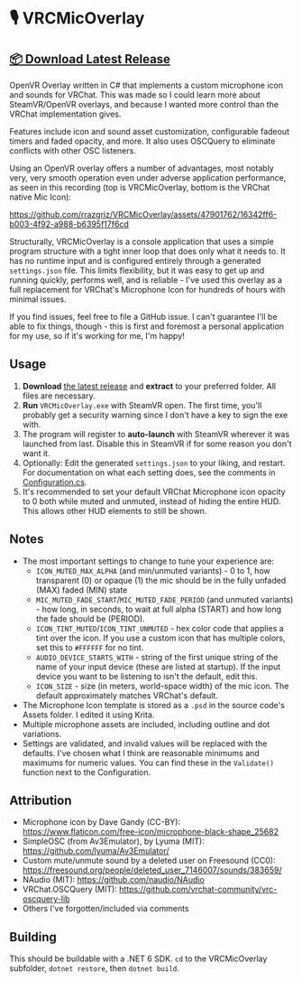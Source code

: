 # 🎙️ VRCMicOverlay

## [📦 Download Latest Release](https://github.com/rrazgriz/VRCMicOverlay/releases/latest)

OpenVR Overlay written in C# that implements a custom microphone icon and sounds for VRChat. This was made so I could learn more about SteamVR/OpenVR overlays, and because I wanted more control than the VRChat implementation gives.

Features include icon and sound asset customization, configurable fadeout timers and faded opacity, and more. It also uses OSCQuery to eliminate conflicts with other OSC listeners.

Using an OpenVR overlay offers a number of advantages, most notably very, very smooth operation even under adverse application performance, as seen in this recording (top is VRCMicOverlay, bottom is the VRChat native Mic Icon):

https://github.com/rrazgriz/VRCMicOverlay/assets/47901762/16342ff6-b003-4f92-a988-b6395f17f6cd

Structurally, VRCMicOverlay is a console application that uses a simple program structure with a tight inner loop that does only what it needs to. It has no runtime input and is configured entirely through a generated `settings.json` file. This limits flexibility, but it was easy to get up and running quickly, performs well, and is reliable - I've used this overlay as a full replacement for VRChat's Microphone Icon for hundreds of hours with minimal issues.

If you find issues, feel free to file a GitHub issue. I can't guarantee I'll be able to fix things, though - this is first and foremost a personal application for my use, so if it's working for me, I'm happy!

## Usage

1. **Download** [the latest release](https://github.com/rrazgriz/VRCMicOverlay/releases/latest) and **extract** to your preferred folder. All files are necessary. 
2. **Run** `VRCMicOverlay.exe` with SteamVR open. The first time, you'll probably get a security warning since I don't have a key to sign the exe with.
3. The program will register to **auto-launch** with SteamVR wherever it was launched from last. Disable this in SteamVR if for some reason you don't want it.
4. Optionally: Edit the generated `settings.json` to your liking, and restart. For documentation on what each setting does, see the comments in [Configuration.cs](VRCMicOverlay/Configuration.cs).
5. It's recommended to set your default VRChat Microphone icon opacity to 0 both while muted and unmuted, instead of hiding the entire HUD. This allows other HUD elements to still be shown.

## Notes

- The most important settings to change to tune your experience are:
  - `ICON_MUTED_MAX_ALPHA` (and min/unmuted variants) - 0 to 1, how transparent (0) or opaque (1) the mic should be in the fully unfaded (MAX) faded (MIN) state
  - `MIC_MUTED_FADE_START`/`MIC_MUTED_FADE_PERIOD` (and unmuted variants) - how long, in seconds, to wait at full alpha (START) and how long the fade should be (PERIOD).
  - `ICON_TINT_MUTED`/`ICON_TINT_UNMUTED` - hex color code that applies a tint over the icon. If you use a custom icon that has multiple colors, set this to `#FFFFFF` for no tint.
  - `AUDIO_DEVICE_STARTS_WITH` - string of the first unique string of the name of your input device (these are listed at startup). If the input device you want to be listening to isn't the default, edit this.
  - `ICON_SIZE` - size (in meters, world-space width) of the mic icon. The default approximately matches VRChat's default.
- The Microphone Icon template is stored as a `.psd` in the source code's Assets folder. I edited it using Krita.
- Multiple microphone assets are included, including outline and dot variations.
- Settings are validated, and invalid values will be replaced with the defaults. I've chosen what I think are reasonable minimums and maximums for numeric values. You can find these in the `Validate()` function next to the Configuration.

## Attribution 

- Microphone icon by Dave Gandy (CC-BY): https://www.flaticon.com/free-icon/microphone-black-shape_25682
- SimpleOSC (from Av3Emulator), by Lyuma (MIT): https://github.com/lyuma/Av3Emulator/
- Custom mute/unmute sound by a deleted user on Freesound (CC0): https://freesound.org/people/deleted_user_7146007/sounds/383659/
- NAudio (MIT): https://github.com/naudio/NAudio
- VRChat.OSCQuery (MIT): https://github.com/vrchat-community/vrc-oscquery-lib
- Others I've forgotten/included via comments

## Building

This should be buildable with a .NET 6 SDK. `cd` to the VRCMicOverlay subfolder, `dotnet restore`, then `dotnet build`.
